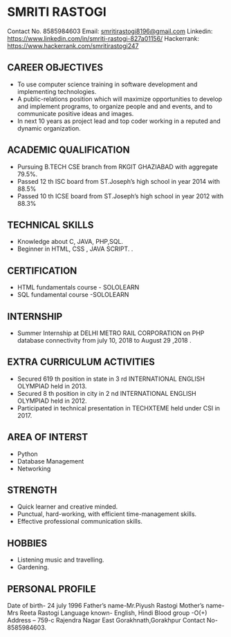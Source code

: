 # SMRITI RASTOGI
Contact No. 8585984603
Email: smritirastogi8196@gmail.com
Linkedin: https://www.linkedin.com/in/smriti-rastogi-827a01156/
Hackerrank: https://www.hackerrank.com/smritirastogi247

## CAREER OBJECTIVES

- To use computer science training in software development and implementing
technologies.
- A public-relations position which will maximize opportunities to develop and implement
programs, to organize people and and events, and to communicate positive ideas and images.
-  In next 10 years as project lead and top coder working in a reputed and dynamic
organization.

## ACADEMIC QUALIFICATION

- Pursuing B.TECH CSE branch from RKGIT GHAZIABAD with aggregate 79.5%.
 - Passed 12 th ISC board from ST.Joseph’s high school in year 2014 with 88.5%
-   Passed 10 th ICSE board from ST.Joseph’s high school in year 2012 with 88.3%

## TECHNICAL SKILLS

- Knowledge about C, JAVA, PHP,SQL.
-  Beginner in HTML, CSS , JAVA SCRIPT.
.

## CERTIFICATION
- HTML fundamentals course - SOLOLEARN
- SQL fundamental course -SOLOLEARN

## INTERNSHIP

- Summer Internship at DELHI METRO RAIL CORPORATION on PHP database
connectivity from july 10, 2018 to August 29 ,2018 .

## EXTRA CURRICULUM ACTIVITIES

-  Secured 619 th position in state in 3 rd INTERNATIONAL ENGLISH OLYMPIAD held in 2013.
- Secured 8 th position in city in 2 nd INTERNATIONAL ENGLISH OLYMPIAD held in 2012.
- Participated in technical presentation in TECHXTEME held under CSI in 2017.

## AREA OF INTERST

- Python
- Database Management
- Networking

## STRENGTH

- Quick learner and creative minded.
- Punctual, hard-working, with efficient time-management skills.
- Effective professional communication skills.

## HOBBIES

- Listening music and travelling.
- Gardening.

## PERSONAL PROFILE

Date of birth- 24 july 1996
Father’s name-Mr.Piyush Rastogi
Mother’s name-Mrs Reeta Rastogi
Language known- English, Hindi
Blood group -O(+)
Address – 759-c Rajendra Nagar East Gorakhnath,Gorakhpur
Contact No-8585984603.
